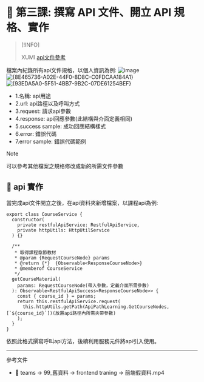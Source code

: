 # 📌 第三課: 撰寫 API 文件、開立 API 規格、實作

>[!INFO]
>
>XUMI [api文件參考](https://sunnetcloud.sharepoint.com/:x:/s/WMPro6/EUOB6-lDDIZAuk3tjeB1nM8Byr4s2O5YffuVHqnPv95xkw?e=cJorWC&clickparams=eyJBcHBOYW1lIjoiVGVhbXMtRGVza3RvcCIsIkFwcFZlcnNpb24iOiI0OS8yNDA1MzEwMTQyMSIsIkhhc0ZlZGVyYXRlZFVzZXIiOmZhbHNlfQ%3D%3D)

檔案內紀錄所有api文件規格，以個人資訊為例:
![image](https://github.com/user-attachments/assets/baeffb3c-5cec-40fe-9891-8da713c7b2d2)
![{8E465736-A02E-44F0-8D8C-C0FDCAA184A1}](https://github.com/user-attachments/assets/39c9cf1e-9330-4a3b-aa4d-8672c0cc7036)
![{93EDA5A0-5F51-4BB7-9B2C-07DE61254BEF}](https://github.com/user-attachments/assets/4eb7b20a-7b16-4f8a-ae71-b1a7991fe877)

- 1.名稱: api用途
- 2.url: api路徑以及呼叫方式
- 3.request: 請求api參數
- 4.response: api回應參數(此結構與介面定義相同)
- 5.success sample: 成功回應結構樣式
- 6.error: 錯誤代碼
- 7.error sample: 錯誤代碼範例

>[!NOTE]
>可以參考其他檔案之規格修改成新的所需文件參數

## 📌 **api 實作**
當完成api文件開立之後，在api資料夾新增檔案，以課程api為例:
```
export class CourseService {
  constructor(
    private restfulApiService: RestfulApiService,
    private httpUtils: HttpUtilService
  ) {}

  /**
   * 取得課程章節教材
   * @param {RequestCourseNode} params
   * @return {*}  {Observable<ResponseCourseNode>}
   * @memberof CourseService
   */
  getCourseMaterial(
    params: RequestCourseNode(帶入參數，定義介面所需參數)
  ): Observable<RestfulApiSuccess<ResponseCourseNode>> {
    const { course_id } = params;
    return this.restfulApiService.request(
      this.httpUtils.getPath(ApiPathLearning.GetCourseNodes, [`${course_id}`])(放置api路徑內所需夾帶參數)
    );
  }
}
```
依照此格式撰寫呼叫api方法，後續利用服務元件將api引入使用。

---
參考文件
- 📌 teams -> 99_舊資料 -> frontend traning -> 前端假資料.mp4


